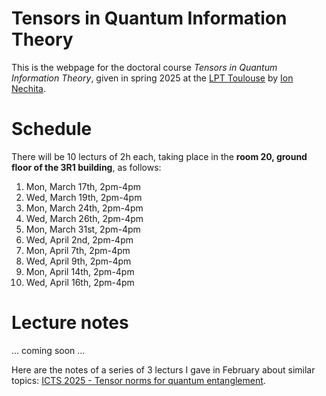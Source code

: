 # Tensors in Quantum Information Theory

This is the webpage for the doctoral course _Tensors in Quantum Information Theory_, given in spring 2025 at the [LPT Toulouse](https://lpt.univ-tlse3.fr/en/) by [Ion Nechita](https://ion.nechita.net/). 

# Schedule 
There will be 10 lecturs of 2h each, taking place in the **room 20, ground floor of the 3R1 building**, as follows: 

1. Mon, March 17th, 2pm-4pm
2. Wed, March 19th, 2pm-4pm
3. Mon, March 24th, 2pm-4pm
4. Wed, March 26th, 2pm-4pm
5. Mon, March 31st, 2pm-4pm
6. Wed, April 2nd, 2pm-4pm
7. Mon, April 7th, 2pm-4pm
8. Wed, April 9th, 2pm-4pm
9. Mon, April 14th, 2pm-4pm
10. Wed, April 16th, 2pm-4pm

# Lecture notes
... coming soon ...

Here are the notes of a series of 3 lecturs I gave in February about similar topics: [ICTS 2025 - Tensor norms for quantum entanglement](https://ion.nechita.net/assets/pages/teaching/icts-2025-tensor-norms-for-quantum-entanglement.html). 

